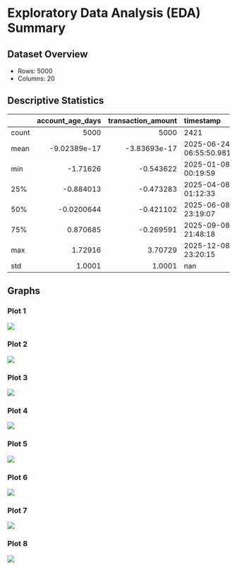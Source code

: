 # Exploratory Data Analysis (EDA) Summary

## Dataset Overview
- Rows: 5000
- Columns: 20

## Descriptive Statistics
|       |   account_age_days |   transaction_amount | timestamp                     |    is_fraud |           hour |       weekday |       month |   is_high_value |   time_since_last_txn |   rolling_avg_txn_amount |   txn_deviation_from_avg |   customer_transaction_count |   unique_channels_used |   kyc_verified_Yes |   channel_Mobile |   channel_Pos |   channel_Web |
|:------|-------------------:|---------------------:|:------------------------------|------------:|---------------:|--------------:|------------:|----------------:|----------------------:|-------------------------:|-------------------------:|-----------------------------:|-----------------------:|-------------------:|-----------------:|--------------:|--------------:|
| count |     5000           |       5000           | 2421                          | 5000        | 2421           | 2421          | 2421        |     5000        |        5000           |           5000           |           5000           |               5000           |         5000           |        5000        |      5000        |   5000        |   5000        |
| mean  |       -9.02389e-17 |         -3.83693e-17 | 2025-06-24 06:55:50.981825536 |    0.0864   |    1.12994e-16 |   -6.7503e-17 |    0        |        0.1764   |          -2.41585e-17 |             -5.11591e-17 |              5.54223e-17 |                 -7.10543e-17 |            1.16529e-16 |           0.842    |         0.3984   |      0.1568   |      0.3468   |
| min   |       -1.71626     |         -0.543622    | 2025-01-08 00:19:59           |    0        |   -1.71479     |   -1.39434    |   -1.61663  |        0        |          -0.488864    |             -0.809724    |             -0.672343    |                 -2.67968     |           -3.03397     |           0        |         0        |      0        |      0        |
| 25%   |       -0.884013    |         -0.473283    | 2025-04-08 01:12:33           |    0        |   -0.835669    |   -0.907648   |   -0.736385 |        0        |          -0.488864    |             -0.65909     |             -0.644253    |                 -0.803995    |           -0.273808    |           1        |         0        |      0        |      0        |
| 50%   |       -0.0200644   |         -0.421102    | 2025-06-08 23:19:07           |    0        |    0.0434538   |    0.0657366  |   -0.149555 |        0        |          -0.488864    |             -0.542256    |             -0.55764     |                 -0.0537197   |           -0.273808    |           1        |         0        |      0        |      0        |
| 75%   |        0.870685    |         -0.269591    | 2025-09-08 21:48:18           |    0        |    0.776057    |    1.03912    |    0.730689 |        0        |           0.131011    |              0.508869    |              0.399375    |                  0.696556    |            1.10627     |           1        |         1        |      0        |      1        |
| max   |        1.72916     |          3.70729     | 2025-12-08 23:20:15           |    1        |    1.65518     |    1.52581    |    1.61093  |        1        |           6.35703     |              5.52767     |              3.82142     |                  3.32252     |            1.10627     |           1        |         1        |      1        |      1        |
| std   |        1.0001      |          1.0001      | nan                           |    0.280982 |    1.00021     |    1.00021    |    1.00021  |        0.381198 |           1.0001      |              1.0001      |              1.0001      |                  1.0001      |            1.0001      |           0.364777 |         0.489618 |      0.363648 |      0.475999 |

## Graphs
### Plot 1
![](plot1.png)

### Plot 2
![](plot2.png)

### Plot 3
![](plot3.png)

### Plot 4
![](plot4.png)

### Plot 5
![](plot5.png)

### Plot 6
![](plot6.png)

### Plot 7
![](plot7.png)

### Plot 8
![](plot8.png)

